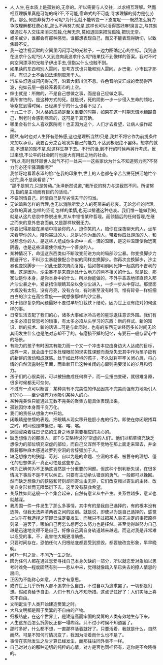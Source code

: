 - 人,人生,在本质上是孤独的,无奈的。所以需要与人交往，以求相互理解。然而相互理解果真是可能的吗?不,不可能,宿命式的不可能,寻求理解的努力是徒劳的。那么,何苦非努力不可呢?为什么就不能转变一下态度呢——既然怎么努力争取理解都枉费心机,那么不再努力就是,这样也可以活得蛮好麻!换言之,与其勉强通过与入交往来消灭孤独,化解无奈,莫如退回来把玩孤独,把玩无奈。
- 或多或少，谁都会有那种感觉。谁都想表现自己，而又不能表现得确切，以致焦躁不安。
- 我一边注视沉默的空间里闪闪浮动的光粒子，一边力图确定心的坐标。我到底在追求什么呢?别人又到底向我追求什么呢?结果找不到像样的答案。我时不时向空间漂浮的光粒子伊出手去,但指尖什么也触不到。
- 如果读的东西和别人雷同，思考方式也只能和别人雷同。乡巴佬、小市民才那样。有识之士不会如法炮制取羞于人。
- 汽车头灯连成闪闪得光河，沿着大街川流不息。各色音响交汇成的柔弱得声波，宛如云层一般轻笼着街市的上空。
- 绅士就是：所做的，不是自己想做之事，而是自己应做之事。
- 我所害怕的，是这种方式的死。就是说，死的阴影一步一步侵入生命的领地，等察觉到得时候，已经黑乎乎的什么也看不见了。
- 十九二十岁，对人格的成熟是至关重要的时期，如果在这一时期无谓地糟蹋自己，到老时会感到痛苦的，这可是千真万确。
- 哪里会有什么人喜欢医院呢！也正因为这个，人们才去看望，让病人振作起来。
- 固然,有时也对人生怀有恐怖感,这也是理所当然!只是,我并不将它作为前提条件来加以承认。我要百分之百地发挥自己的能力,不达到极限绝不罢休。想拿的就拿,不想拿的就不拿,就这样生存下去。不行的话,到不行的时候再另行考虑。反过来想,不公平的社会同时也是大有用武之地的社会。
- “所以,有时我环顾世人就气不打一处来一一这些家伙为什么不知道努力呢?不努力何必还牢骚满腹呢?”<br>我惊讶地看着永泽的脸:“在我的印象中,世上的人也都在辛苦苦拼死拼活地忙个没完,莫不是我看错了?”<br>“那不是努力,只是劳动。”永泽断然说道,“我所说的努力与这截然不同。所谓努力,指的是主动而有目的的活动。”
- 不要同情自己，同情自己是卑劣懦夫干的勾当。
- 无论谙熟怎样的哲理,也无以消除所爱之人的死带来的悲哀。无论怎样的哲理,怎样的真诚,怎样的坚韧,怎样的柔情,也无以排遣这种悲哀。我们惟一能做到的,就是从这片悲哀中挣脱出来,并从中领悟某种哲理。而领悟后的任何哲理,在继之而来的意外悲哀面前,又是那样软弱无力。
- 你要记得那些在黑暗中抱紧你的人，逗你笑的人，陪你在深夜聊天的人，坐车来看望你的人，陪你哭过的人，总是以你为重的人，带着你四处游荡的人，和说想念你的人。是这些人组成你生命中一点一滴的温暖，是这些温暖使你远离阴霾，也是这些温暖使你成为一个善良的人。
- 某种情况下，命运这东西类似不断改变前进方向的局部沙尘暴。你变换脚步力图避开它，不料沙尘暴就像配合你似的同样变换脚步。你再次变换脚步，沙尘暴也变换脚步——如此无数次周而复始，恰如黎明前同死神一起跳的不吉利的舞。这是因为，沙尘暴不是来自远处什么地方的两不相关的什么。就是说，那家伙是你本身，是你本身中的什么。所以你能做的，不外乎乖乖地径直跨入那片沙尘暴之中，紧紧捂住眼睛耳朵以免沙尘进入，一步一步从中穿过。那里面大概没有太阳，没有月亮，没有方向，有时甚至没有时间，惟有碎骨一样细细白白的沙尘在高空盘旋——就想像那样的沙尘暴。
- 对于错综复杂的问题最好不要过早斩钉截铁下结论，因为世上没有绝对如何这样的事。
- 日常生活支配了我们的心，诸多大事如冰冷古老的星球退往意识外围。我们有太多必须日常思考的琐事，有太多必须从头学习的东西：新的样式、新的知识、新的技术、新的话语…可是与此同时，也有的东西无论经历多长时间无论其间发生什么也是绝对忘却不了的。有磨损不掉的记忆，有要石一般存留心中的场景。
- 有能力的孩子有时因其有能力而一个又一个冲击本应由身边大人达成的目标，这样一来，就会由于过多处理眼前的现实性课题而渐渐失去其中作为孩子应有的新鲜的激动和成就感。处于如此环境的孩子，不久就将牢牢关闭心扉，将心情的自然流露封在里面，而重新开启这种关闭的心扉则需要漫长的岁月和努力。
- 孩子们的心很柔弱，可以被扭曲成任何样子，而一旦扭曲变硬，就很难复原，很多时候都无可奈何。
- 不过有一点可以断言：某种具有不完美性的作品因其不完美而强有力地吸引人们的心——至少强有力地吸引某种人的心。
- 某种完美性只能通过无数不完美的聚集方能具体表现出来。
- 孤独因你本身而千变万化。
- 我们的责任从想象力中开始。
- 闭眼睛是怯懦的表现，把眼睛从现实移开是胆小鬼的行为。即使在你闭眼捂耳之时，时间也照样挺进，喀、喀、喀。
- 返回浸染着往日记忆的生身之地是需要相应的决心的。
- 缺乏想像力的那类人，即T·S·艾略特说的“空虚的人们’。他们以稻草填充缺乏想像力的部位填充空虚的部位，而自己又浑然不觉地在那上面走来窜去，并企图将那种麻木感通过罗列空洞的言辞强加于人。
- 缺乏想像力的狭隘、苛刻、自以为是的命题、空洞的术语、被篡夺的理想、僵化的思想体系—真正可怕是这些东西。
- 何为正确何为不正确这当然是十分重要的问题。但这种个别判断失误，在很多情况下事后不是不可以纠正。只要有主动承认错误的勇气，一般都可以挽回。然而缺乏想像力的狭隘和苛刻却同寄生虫无异，它们改变赖以寄生的主体、改变自身形状而无限繁衍下去。这里没有获救希望。
- 关系性如此这般一个个集合起来，自然有意义从中产生。关系性越多，意义也就越深。
- 我周围一件一件发生了那么多事情，其中有的是我自己选择的，有的根本没有选择，但我无法弄清两者之间的区别。就是说，即使以为是自己选择的，感觉上似乎在我选择之前即已注定要发生，而我只不过把某人事先决定的事按原样刻录一遍罢了，哪怕自己再怎么想再怎么努力也是枉然。甚至觉得越努力自己越是迅速地变得不是自己，好像自己离自身轨道越来越远，而这对我是非常难以忍受的事。不，说害怕大概更准确些。
- 只要时间存在，恐怕任何人归根结底都要受到损毁，都要被改变形象，早早晚晚。
- 问乃一时之耻，不问乃一生之耻。
- 因为任何人都在通过恋爱寻找自己本身欠缺的一部分，所以就恋爱对象加以思考时难免—程度固然有别——悲从中来，觉得就像踏入早已失去的撩人情思的房间。
- 正因为不能称心如意，人世才有意思。
- 或许世上几乎所有人都不追求什么自由，不过自以为追求罢了。一切都是幻想。假如真给予自由，人们十有八九不知所措。这点记住好了：人们实际上喜欢不自由。
- 文明诞生于人类开始建造樊篱之时。
- 大凡文明都是囿于樊篱的不自由的产物。
- 归根结底，在这个世界上，是建造高而牢固的樊篱的人类有效地生存下来。
- 人生这东西怎么折腾反正都一塌糊涂。只不过小时候不知道罢了。
- 那时多好，什么都不想，一直那样活着就好了。只要活着，我就是什么，自然而然。可是不知何时情况变了，我因为活着而什么也不是了。
- 事情在实际发生之后才算已经发生，而那往往同外表不一样。
- 自己对对方的那种迫切的纯粹的心情，对方是否也同样怀有，这你是不会晓得的。
- 

